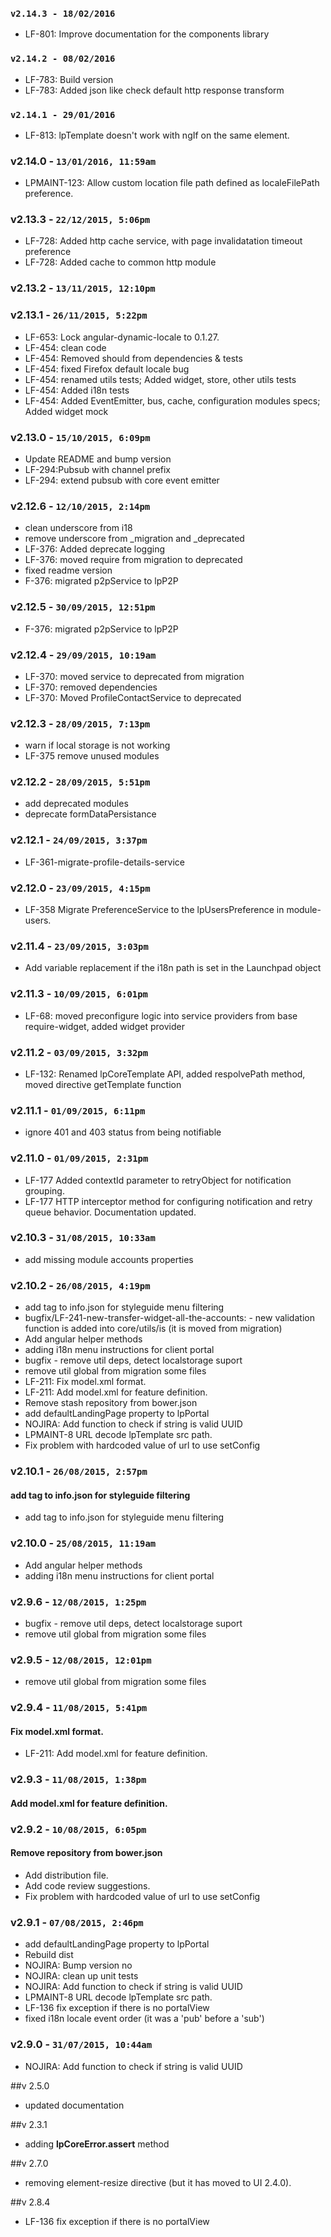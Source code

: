 ### `v2.14.3 - 18/02/2016`
* LF-801: Improve documentation for the components library

### `v2.14.2 - 08/02/2016`
* LF-783: Build version
* LF-783: Added json like check default http response transform

### `v2.14.1 - 29/01/2016`
* LF-813: lpTemplate doesn't work with ngIf on the same element.

### v2.14.0 - `13/01/2016, 11:59am`
* LPMAINT-123: Allow custom location file path defined as localeFilePath preference.

### v2.13.3 - `22/12/2015, 5:06pm`
* LF-728: Added http cache service, with page invalidatation timeout preference
* LF-728: Added cache to common http module

### v2.13.2 - `13/11/2015, 12:10pm`

### v2.13.1 - `26/11/2015, 5:22pm`
* LF-653: Lock angular-dynamic-locale to 0.1.27.
* LF-454: clean code
* LF-454: Removed should from dependencies & tests
* LF-454: fixed Firefox default locale bug
* LF-454: renamed utils tests; Added widget, store, other utils tests
* LF-454: Added i18n tests
* LF-454: Added EventEmitter, bus, cache, configuration modules specs; Added widget mock

### v2.13.0 - `15/10/2015, 6:09pm`
* Update README and bump version
* LF-294:Pubsub with channel prefix
* LF-294: extend pubsub with core event emitter

### v2.12.6 - `12/10/2015, 2:14pm`
* clean underscore from i18
* remove underscore from _migration and _deprecated
* LF-376: Added deprecate logging
* LF-376: moved require from migration to deprecated
* fixed readme version
* F-376: migrated p2pService to lpP2P

### v2.12.5 - `30/09/2015, 12:51pm`
* F-376: migrated p2pService to lpP2P

### v2.12.4 - `29/09/2015, 10:19am`
* LF-370: moved service to deprecated from migration
* LF-370: removed dependencies
* LF-370: Moved ProfileContactService to deprecated

### v2.12.3 - `28/09/2015, 7:13pm`
* warn if local storage is not working
* LF-375 remove unused modules

### v2.12.2 - `28/09/2015, 5:51pm`
* add deprecated modules
* deprecate formDataPersistance

### v2.12.1 - `24/09/2015, 3:37pm`
* LF-361-migrate-profile-details-service

### v2.12.0 - `23/09/2015, 4:15pm`
* LF-358 Migrate PreferenceService to the lpUsersPreference in module-users.

### v2.11.4 - `23/09/2015, 3:03pm`
* Add variable replacement if the i18n path is set in the Launchpad object

### v2.11.3 - `10/09/2015, 6:01pm`
* LF-68: moved preconfigure logic into service providers from base require-widget, added widget provider


### v2.11.2 - `03/09/2015, 3:32pm`
* LF-132: Renamed lpCoreTemplate API, added respolvePath method, moved directive getTemplate function


### v2.11.1 - `01/09/2015, 6:11pm`
* ignore 401 and 403 status from being notifiable


### v2.11.0 - `01/09/2015, 2:31pm`
* LF-177 Added contextId parameter to retryObject for notification grouping.
* LF-177 HTTP interceptor method for configuring notification and retry queue behavior. Documentation updated.


### v2.10.3 - `31/08/2015, 10:33am`
* add missing module accounts properties


### v2.10.2 - `26/08/2015, 4:19pm`
* add tag to info.json for styleguide menu filtering
* bugfix/LF-241-new-transfer-widget-all-the-accounts: - new validation function is added into core/utils/is (it is moved from         migration)
* Add angular helper methods
* adding i18n menu instructions for client portal
* bugfix - remove util deps, detect localstorage suport
* remove util global from migration some files
* LF-211: Fix model.xml format.
* LF-211: Add model.xml for feature definition.
* Remove stash repository from bower.json
* add defaultLandingPage property to lpPortal
* NOJIRA: Add function to check if string is valid UUID
* LPMAINT-8 URL decode lpTemplate src path.
* Fix problem with hardcoded value of url to use setConfig


### v2.10.1 - `26/08/2015, 2:57pm`
#### add tag to info.json for styleguide filtering
* add tag to info.json for styleguide menu filtering


### v2.10.0 - `25/08/2015, 11:19am`
* Add angular helper methods
* adding i18n menu instructions for client portal


### v2.9.6 - `12/08/2015, 1:25pm`
* bugfix - remove util deps, detect localstorage suport
* remove util global from migration some files


### v2.9.5 - `12/08/2015, 12:01pm`
* remove util global from migration some files


### v2.9.4 - `11/08/2015, 5:41pm`
#### Fix model.xml format.
* LF-211: Add model.xml for feature definition.


### v2.9.3 - `11/08/2015, 1:38pm`
#### Add model.xml for feature definition.


### v2.9.2 - `10/08/2015, 6:05pm`
#### Remove repository from bower.json
* Add distribution file.
* Add code review suggestions.
* Fix problem with hardcoded value of url to use setConfig


### v2.9.1 - `07/08/2015, 2:46pm`
* add defaultLandingPage property to lpPortal
* Rebuild dist
* NOJIRA: Bump version no
* NOJIRA: clean up unit tests
* NOJIRA: Add function to check if string is valid UUID
* LPMAINT-8 URL decode lpTemplate src path.
* LF-136 fix exception if there is no portalView
* fixed i18n locale event order (it was a 'pub' before a 'sub')


### v2.9.0 - `31/07/2015, 10:44am`
* NOJIRA: Add function to check if string is valid UUID


##v 2.5.0
- updated documentation

##v 2.3.1
- adding **lpCoreError.assert** method

##v 2.7.0
- removing element-resize directive (but it has moved to UI 2.4.0).

##v 2.8.4
- LF-136 fix exception if there is no portalView

